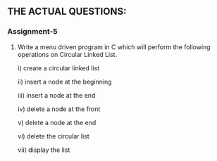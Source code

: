 ## THE ACTUAL QUESTIONS:

### Assignment-5

1. Write a menu driven program in C which will perform the following operations on Circular Linked List.

	i)    create a circular linked list
	
    ii)   insert a node at the beginning
	
    iii)  insert a node at the end
    
    iv)   delete a node at the front
	
    v)    delete a node at the end
	
    vi)   delete the circular list

    vii)  display the list
